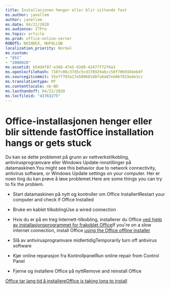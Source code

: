 ```yaml
---
title: Installasjonen henger eller blir sittende fast
ms.author: janellem
author: janellem
ms.date: 04/21/2020
ms.audience: ITPro
ms.topic: article
ms.prod: office-online-server
ROBOTS: NOINDEX, NOFOLLOW
localization_priority: Normal
ms.custom:
- "851"
- "2000020"
ms.assetid: b54d4f87-e366-47e5-b3d8-42477f72f6a3
ms.openlocfilehash: 710fc06c37d5c5cd378929a6cc50f7069104eb8f
ms.sourcegitcommit: 55eff703a17e500681d8fa6a87eb067019ade3cc
ms.translationtype: MT
ms.contentlocale: nb-NO
ms.lasthandoff: 04/22/2020
ms.locfileid: "43763275"
---
```

# <a name="office-installation-hangs-or-gets-stuck"></a><span data-ttu-id="3adab-102">Office-installasjonen henger eller blir sittende fast</span><span class="sxs-lookup"><span data-stu-id="3adab-102">Office installation hangs or gets stuck</span></span>

<span data-ttu-id="3adab-103">Du kan se dette problemet på grunn av nettverkstilkobling, antivirusprogramvare eller Windows Update-innstillinger på datamaskinen.</span><span class="sxs-lookup"><span data-stu-id="3adab-103">You might see this behavior due to network connectivity, antivirus software, or Windows Update settings on your computer.</span></span> <span data-ttu-id="3adab-104">Her er noen ting du kan prøve å løse problemet.</span><span class="sxs-lookup"><span data-stu-id="3adab-104">Here are some things you can try to fix the problem.</span></span>
  
- <span data-ttu-id="3adab-105">Start datamaskinen på nytt og kontroller om Office Installert</span><span class="sxs-lookup"><span data-stu-id="3adab-105">Restart your computer and check if Office Installed</span></span>

- <span data-ttu-id="3adab-106">Bruke en kablet tilkobling</span><span class="sxs-lookup"><span data-stu-id="3adab-106">Use a wired connection</span></span>

- <span data-ttu-id="3adab-107">Hvis du er på en treg Internett-tilkobling, installerer du Office [ved hjelp av installasjonsprogrammet for frakoblet Office](https://support.office.com/article/f0a85fe7-118f-41cb-a791-d59cef96ad1c?wt.mc_id=Alchemy_ClientDIA)</span><span class="sxs-lookup"><span data-stu-id="3adab-107">If you're on a slow internet connection, install Office [using the Office offline installer](https://support.office.com/article/f0a85fe7-118f-41cb-a791-d59cef96ad1c?wt.mc_id=Alchemy_ClientDIA)</span></span>

- <span data-ttu-id="3adab-108">Slå av antivirusprogramvare midlertidig</span><span class="sxs-lookup"><span data-stu-id="3adab-108">Temporarily turn off antivirus software</span></span>

- <span data-ttu-id="3adab-109">Kjør online reparasjon fra Kontrollpanel</span><span class="sxs-lookup"><span data-stu-id="3adab-109">Run online repair from Control Panel</span></span>

- <span data-ttu-id="3adab-110">Fjerne og installere Office på nytt</span><span class="sxs-lookup"><span data-stu-id="3adab-110">Remove and reinstall Office</span></span>

[<span data-ttu-id="3adab-111">Office tar lang tid å installere</span><span class="sxs-lookup"><span data-stu-id="3adab-111">Office is taking long to install</span></span>](https://support.office.com/article/0f09f357-3fef-42a6-b8aa-cef4c6c44bdf?wt.mc_id=Alchemy_ClientDIA)
  